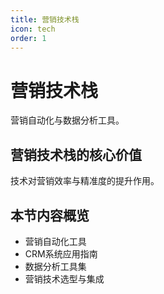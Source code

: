 ```yaml
---
title: 营销技术栈
icon: tech
order: 1
---
```


# 营销技术栈

营销自动化与数据分析工具。

## 营销技术栈的核心价值

技术对营销效率与精准度的提升作用。

## 本节内容概览

- 营销自动化工具
- CRM系统应用指南
- 数据分析工具集
- 营销技术选型与集成

